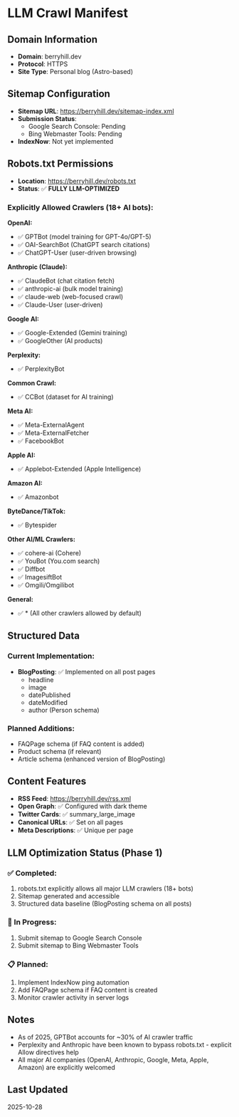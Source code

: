 # LLM Crawl Manifest

## Domain Information
- **Domain**: berryhill.dev
- **Protocol**: HTTPS
- **Site Type**: Personal blog (Astro-based)

## Sitemap Configuration
- **Sitemap URL**: https://berryhill.dev/sitemap-index.xml
- **Submission Status**:
  - Google Search Console: Pending
  - Bing Webmaster Tools: Pending
- **IndexNow**: Not yet implemented

## Robots.txt Permissions
- **Location**: https://berryhill.dev/robots.txt
- **Status**: ✅ **FULLY LLM-OPTIMIZED**

### Explicitly Allowed Crawlers (18+ AI bots):

**OpenAI:**
- ✅ GPTBot (model training for GPT-4o/GPT-5)
- ✅ OAI-SearchBot (ChatGPT search citations)
- ✅ ChatGPT-User (user-driven browsing)

**Anthropic (Claude):**
- ✅ ClaudeBot (chat citation fetch)
- ✅ anthropic-ai (bulk model training)
- ✅ claude-web (web-focused crawl)
- ✅ Claude-User (user-driven)

**Google AI:**
- ✅ Google-Extended (Gemini training)
- ✅ GoogleOther (AI products)

**Perplexity:**
- ✅ PerplexityBot

**Common Crawl:**
- ✅ CCBot (dataset for AI training)

**Meta AI:**
- ✅ Meta-ExternalAgent
- ✅ Meta-ExternalFetcher
- ✅ FacebookBot

**Apple AI:**
- ✅ Applebot-Extended (Apple Intelligence)

**Amazon AI:**
- ✅ Amazonbot

**ByteDance/TikTok:**
- ✅ Bytespider

**Other AI/ML Crawlers:**
- ✅ cohere-ai (Cohere)
- ✅ YouBot (You.com search)
- ✅ Diffbot
- ✅ ImagesiftBot
- ✅ Omgili/Omgilibot

**General:**
- ✅ * (All other crawlers allowed by default)

## Structured Data

### Current Implementation:
- **BlogPosting**: ✅ Implemented on all post pages
  - headline
  - image
  - datePublished
  - dateModified
  - author (Person schema)

### Planned Additions:
- FAQPage schema (if FAQ content is added)
- Product schema (if relevant)
- Article schema (enhanced version of BlogPosting)

## Content Features
- **RSS Feed**: https://berryhill.dev/rss.xml
- **Open Graph**: ✅ Configured with dark theme
- **Twitter Cards**: ✅ summary_large_image
- **Canonical URLs**: ✅ Set on all pages
- **Meta Descriptions**: ✅ Unique per page

## LLM Optimization Status (Phase 1)

### ✅ Completed:
1. robots.txt explicitly allows all major LLM crawlers (18+ bots)
2. Sitemap generated and accessible
3. Structured data baseline (BlogPosting schema on all posts)

### 🔄 In Progress:
1. Submit sitemap to Google Search Console
2. Submit sitemap to Bing Webmaster Tools

### 📋 Planned:
1. Implement IndexNow ping automation
2. Add FAQPage schema if FAQ content is created
3. Monitor crawler activity in server logs

## Notes
- As of 2025, GPTBot accounts for ~30% of AI crawler traffic
- Perplexity and Anthropic have been known to bypass robots.txt - explicit Allow directives help
- All major AI companies (OpenAI, Anthropic, Google, Meta, Apple, Amazon) are explicitly welcomed

## Last Updated
2025-10-28
